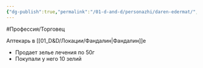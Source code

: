 ```yaml
---
{"dg-publish":true,"permalink":"/01-d-and-d/personazhi/daren-edermat/","created":"2024-11-09T09:06:49.899+03:00","updated":"2023-12-26T14:51:05.999+03:00"}
---
```




#Профессия/Торговец 

Аптекарь в [[01_D&D/Локации/Фандалин\|Фандалин]]е
* Продает зелье лечения по 50г
* Покупали у него 10 зелий
